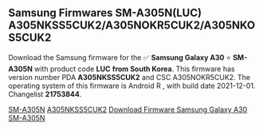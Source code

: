 <h2>Samsung Firmwares SM-A305N(LUC) A305NKSS5CUK2/A305NOKR5CUK2/A305NKOS5CUK2</h2>
Download the Samsung firmware for the ✅ <strong>Samsung Galaxy A30 </strong> ⭐ <strong>SM-A305N</strong> with product code <strong>LUC</strong> <strong> from South Korea</strong>. This firmware has version number PDA <strong>A305NKSS5CUK2</strong> and CSC A305NOKR5CUK2. The operating system of this firmware is Android R , with build date 2021-12-01. Changelist <strong>21753844</strong>.


[SM-A305N](https://samfirm.shop/samsung/model/SM-A305N)
[A305NKSS5CUK2](https://samfirm.shop/samsung/pda/A305NKSS5CUK2)
[Download Firmware Samsung Galaxy A30 SM-A305N](https://samfirm.shop/samsung/firmware/480893)
